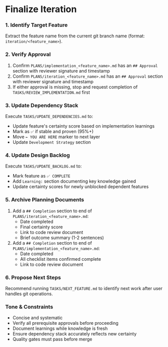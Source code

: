 # Finalize Iteration

### 1. Identify Target Feature

Extract the feature name from the current git branch name (format: `iteration/<feature_name>`).

### 2. Verify Approval

1.  Confirm `PLANS/implementation_<feature_name>.md` has an `## Approval` section with reviewer signature and timestamp
2.  Confirm `PLANS/iteration_<feature_name>.md` has an `## Approval` section with reviewer signature and timestamp
3.  If either approval is missing, stop and request completion of `TASKS/REVIEW_IMPLEMENTATION.md` first

### 3. Update Dependency Stack

Execute `TASKS/UPDATE_DEPENDENCIES.md` to:
-   Update feature's certainty score based on implementation learnings
-   Mark as `✅` if stable and proven (95%+)
-   Move `← YOU ARE HERE` marker to next layer
-   Update `Development Strategy` section

### 4. Update Design Backlog

Execute `TASKS/UPDATE_BACKLOG.md` to:
-   Mark feature as `✅ COMPLETE`
-   Add `Learning:` section documenting key knowledge gained
-   Update certainty scores for newly unblocked dependent features

### 5. Archive Planning Documents

1.  Add a `## Completion` section to end of `PLANS/iteration_<feature_name>.md`:
    -   Date completed
    -   Final certainty score
    -   Link to code review document
    -   Brief outcome summary (1-2 sentences)
2.  Add a `## Completion` section to end of `PLANS/implementation_<feature_name>.md`:
    -   Date completed
    -   All checklist items confirmed complete
    -   Link to code review document

### 6. Propose Next Steps

Recommend running `TASKS/NEXT_FEATURE.md` to identify next work after user handles git operations.

### Tone & Constraints

-   Concise and systematic
-   Verify all prerequisite approvals before proceeding
-   Document learnings while knowledge is fresh
-   Ensure dependency stack accurately reflects new certainty
-   Quality gates must pass before merge
